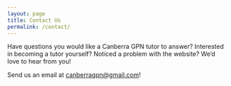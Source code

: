 ```yaml
---
layout: page
title: Contact Us
permalink: /contact/
---
```


Have questions you would like a Canberra GPN tutor to answer? Interested in becoming a tutor yourself? Noticed a problem with the website? We’d love to hear from you!

Send us an email at [canberragpn@gmail.com](mailto:canberragpn@gmail.com)!

